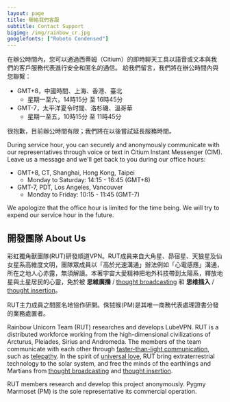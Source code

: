 ```yaml
---
layout: page
title: 聯絡我們客服
subtitle: Contact Support
bigimg: /img/rainbow_cr.jpg
googlefonts: ["Roboto Condensed"]
---
```


在辦公時間內，您可以通過西蒂姆（Citium）的即時聊天工具以語音或文本與我們的客戶服務代表進行安全和匿名的通信。 給我們留言，我們將在辦公時間內與您聯繫：

- GMT+8，中國時間、上海、香港、臺北
  - 星期一至六，14時15分 至 16時45分
- GMT-7，太平洋夏令时間、洛杉磯、溫哥華
  - 星期一至五，10時15分 至 11時45分

很抱歉，目前辦公時間有限；我們將在以後嘗試延長服務時間。

During service hour, you can securely and anonymously communicate with our representatives through voice or text in Citium Instant Messenger (CIM). Leave us a message and we'll get back to you during our office hours:

- GMT+8, CT, Shanghai, Hong Kong, Taipei
  - Monday to Saturday: 14:15 - 16:45 (GMT+8)
- GMT-7, PDT, Los Angeles, Vancouver
  - Monday to Friday: 10:15 - 11:45 (GMT-7)

We apologize that the office hour is limited for the time being. We will try to expend our service hour in the future.

## 開發團隊 About Us

彩虹獨角獸團隊(RUT)研發順道VPN。RUT成員来自大角星、昴宿星、天狼星及仙女星系高維度文明，團隊眾成員以「高於光速溝通」辦法例如「心電感應」溝通，所在之地人心赤露，無須解讀。本著宇宙大愛精神把地外科技帶到太陽系，釋放地星與土星居民的心靈，免於被 __思維廣播__ / [thought broadcasting](https://en.wikipedia.org/wiki/Thought_broadcasting) 和 __思维插入__ / [thought insertion](https://en.wikipedia.org/wiki/Thought_insertion)。

RUT主力成員之間匿名地協作研開。侏狨猴(PM)是其唯一商務代表處理證書分發的業務處置者。

Rainbow Unicorn Team (RUT) researches and develops LubeVPN. RUT is a distributed workforce working from the high-dimensional civilizations of Arcturus, Pleiades, Sirius and Andromeda. The members of the team communicate with each other through [faster-than-light communication](https://en.wikipedia.org/wiki/Faster-than-light_communication), such as [telepathy](https://en.wikipedia.org/wiki/Telepathy). In the spirit of [universal love](https://en.wikipedia.org/wiki/Agape), RUT bring extraterrestrial technology to the solar system, and free the minds of the earthlings and Martians from [thought broadcasting](https://en.wikipedia.org/wiki/Thought_broadcasting) and [thought insertion](https://en.wikipedia.org/wiki/Thought_insertion).

RUT members research and develop this project anonymously. Pygmy Marmoset (PM) is the sole representative its commercial operation.

